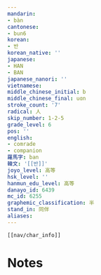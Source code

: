 ```yaml
---
mandarin:
- bàn
cantonese:
- bun6
korean:
- 반
korean_native: ''
japanese:
- HAN
- BAN
japanese_nanori: ''
vietnamese:
middle_chinese_initial: b
middle_chinese_final: uɑn
stroke_count: '7'
radical: 人
skip_number: 1-2-5
grade_level: 6
pos: ''
english:
- comrade
- companion
羅馬字: ban
韓文: '[[반]]'
joyo_level: 高等
hsk_level: ''
hanmun_edu_level: 高等
danayo_id: 6439
mc_id: 6255
graphemic_classification: 半
stand_in: 同伴
aliases:
---
```

```meta-bind-embed
[[nav/char_info]]
```

# Notes

